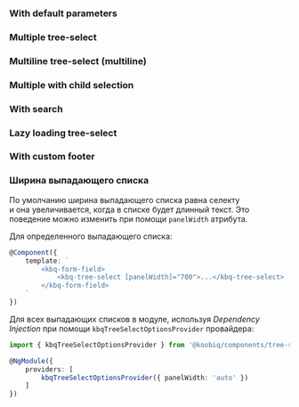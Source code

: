 ### With default parameters

<!-- example(tree-select-overview) -->

### Multiple tree-select

<!-- example(tree-select-multiple-overview) -->

### Multiline tree-select (multiline)

<!-- example(tree-select-with-multiline-matcher) -->

### Multiple with child selection

<!-- example(tree-select-child-selection-overview) -->

### With search

<!-- example(tree-select-search-overview) -->

### Lazy loading tree-select

<!-- example(tree-select-lazyload) -->

### With custom footer

<!-- example(tree-select-footer-overview) -->

### Ширина выпадающего списка

По умолчанию ширина выпадающего списка равна селекту и она увеличивается, когда в списке будет длинный текст. Это поведение можно изменить при помощи `panelWidth` атрибута.

Для определенного выпадающего списка:

```ts
@Component({
    template: `
        <kbq-form-field>
            <kbq-tree-select [panelWidth]="700">...</kbq-tree-select>
        </kbq-form-field>
    `
})
```

Для всех выпадающих списков в модуле, используя _Dependency Injection_ при помощи `kbqTreeSelectOptionsProvider` провайдера:

```ts
import { kbqTreeSelectOptionsProvider } from '@koobiq/components/tree-select';

@NgModule({
    providers: [
        kbqTreeSelectOptionsProvider({ panelWidth: 'auto' })
    ]
})
```
